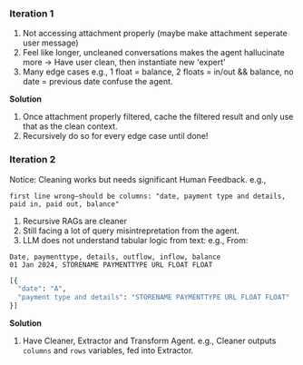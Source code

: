 
### Iteration 1

1. Not accessing attachment properly (maybe make attachment seperate user message)
2. Feel like longer, uncleaned conversations makes the agent hallucinate more -> Have user clean, then instantiate new 'expert'
3. Many edge cases e.g., 1 float = balance, 2 floats = in/out && balance, no date = previous date confuse the agent.

**Solution**
1. Once attachment properly filtered, cache the filtered result and only use that as the clean context.
2. Recursively do so for every edge case until done!

### Iteration 2
Notice:
Cleaning works but needs significant Human Feedback.
e.g.,
```
first line wrong–should be columns: "date, payment type and details, paid in, paid out, balance"
```
1. Recursive RAGs are cleaner
2. Still facing a lot of query misintrepretation from the agent.
3. LLM does not understand tabular logic from text:
e.g.,
From:
```
Date, paymenttype, details, outflow, inflow, balance
01 Jan 2024, STORENAME PAYMENTTYPE URL FLOAT FLOAT
```
```python
[{
  "date": "A",
  "payment type and details": "STORENAME PAYMENTTYPE URL FLOAT FLOAT"
}]
```
**Solution**
1. Have Cleaner, Extractor and Transform Agent.
e.g., Cleaner outputs `columns` and `rows` variables, fed into Extractor.